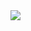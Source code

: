 <img align="center" src="https://github-readme-stats.vercel.app/api/top-langs/?username=MoodyJW&theme=radical" />
